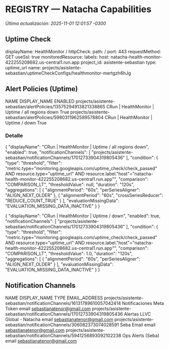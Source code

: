 # REGISTRY — Natacha Capabilities
_Última actualización: 2025-11-01 12:01:57 -0300_

## Uptime Check
displayName: HealthMonitor /
httpCheck:
  path: /
  port: 443
  requestMethod: GET
  useSsl: true
monitoredResource:
  labels:
    host: natacha-health-monitor-422255208682.us-central1.run.app
    project_id: asistente-sebastian
  type: uptime_url
name: projects/asistente-sebastian/uptimeCheckConfigs/healthmonitor-mertgzh6hJg

## Alert Policies (Uptime)
NAME                                                             DISPLAY_NAME                                      ENABLED
projects/asistente-sebastian/alertPolicies/13575294913821338865  CRun | HealthMonitor | Uptime / all regions down  True
projects/asistente-sebastian/alertPolicies/5980311962589578804   CRun | HealthMonitor | Uptime / down              True

### Detalle

{
  "displayName": "CRun | HealthMonitor | Uptime / all regions down",
  "enabled": true,
  "notificationChannels": [
    "projects/asistente-sebastian/notificationChannels/17012733904319805436"
  ],
  "condition": {
    "type": "threshold",
    "filter": "metric.type=\"monitoring.googleapis.com/uptime_check/check_passed\" AND resource.type=\"uptime_url\" AND resource.label.\"host\"=\"natacha-health-monitor-422255208682.us-central1.run.app\"",
    "comparison": "COMPARISON_LT",
    "thresholdValue": null,
    "duration": "120s",
    "aggregations": [
      {
        "alignmentPeriod": "60s",
        "perSeriesAligner": "ALIGN_NEXT_OLDER"
      },
      {
        "alignmentPeriod": "60s",
        "crossSeriesReducer": "REDUCE_COUNT_TRUE"
      }
    ],
    "evaluationMissingData": "EVALUATION_MISSING_DATA_INACTIVE"
  }
}

{
  "displayName": "CRun | HealthMonitor | Uptime / down",
  "enabled": true,
  "notificationChannels": [
    "projects/asistente-sebastian/notificationChannels/17012733904319805436"
  ],
  "condition": {
    "type": "threshold",
    "filter": "metric.type=\"monitoring.googleapis.com/uptime_check/check_passed\" AND resource.type=\"uptime_url\" AND resource.label.\"host\"=\"natacha-health-monitor-422255208682.us-central1.run.app\"",
    "comparison": "COMPARISON_LT",
    "thresholdValue": 1.0,
    "duration": "120s",
    "aggregations": [
      {
        "alignmentPeriod": "60s",
        "perSeriesAligner": "ALIGN_NEXT_OLDER"
      }
    ],
    "evaluationMissingData": "EVALUATION_MISSING_DATA_INACTIVE"
  }
}

## Notification Channels
NAME                                                                    DISPLAY_NAME                   TYPE   EMAIL_ADDRESS
projects/asistente-sebastian/notificationChannels/16131789610057042414  Notificaciones Meta Token      email  sebastianatenor@gmail.com
projects/asistente-sebastian/notificationChannels/17012733904319805436  Alertas LLVC Global - Natacha  email  sebastianatenor@gmail.com
projects/asistente-sebastian/notificationChannels/306082373074028591    Seba Email                     email  sebastianatenor@gmail.com
projects/asistente-sebastian/notificationChannels/5941256893092102238   Ops Alerts (Seba)              email  sebastianatenor@gmail.com

